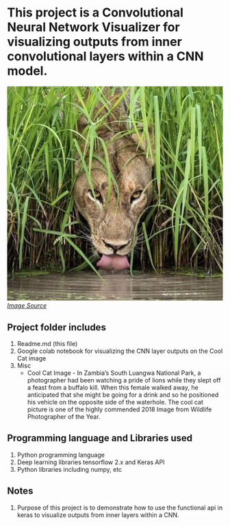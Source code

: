 # This project is a Convolutional Neural Network Visualizer for visualizing outputs from inner convolutional layers within a CNN model.

![Example Cool Cat Image](cool_cat.jpg)   
[*Image Source*](https://i.pinimg.com/originals/73/fd/d4/73fdd4752a176af8f388b31a67e93d87.jpg)

## Project folder includes
1. Readme.md (this file)
2. Google colab notebook for visualizing the CNN layer outputs on the Cool Cat image
3. Misc
    - Cool Cat Image - 
    In Zambia’s South Luangwa National Park, a photographer had been watching a pride of lions while they slept off a feast from a buffalo kill. When this female walked away, he anticipated that she might be going for a drink and so he positioned his vehicle on the opposite side of the waterhole. The cool cat picture is one of the highly commended 2018 Image from Wildlife Photographer of the Year.
  
## Programming language and Libraries used
1. Python programming language
2. Deep learning libraries tensorflow 2.x and Keras API
3. Python libraries including numpy, etc

## Notes
1. Purpose of this project is to demonstrate how to use the functional api in keras to visualize outputs from inner layers within a CNN.
